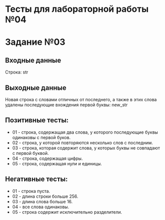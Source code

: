 # Тесты для лабораторной работы №04
# Задание №03

## Входные данные 
Строка: str

## Выходные данные
Новая строка с словами отличных от последнего, а также в этих слова удалены последующие вхождения первой буквы: new_str

## Позитивные тесты: 
* 01 - строка, содержащая два слова, у которого последующие буквы одинаковы с первой буков.
* 02 - строка, у которой повторяются несколько слов с последним.
* 03 - строка, которая содержит слова, у которых буквы не совпадают с первой буквой.
* 04 - строка, содержащая цифры.
* 05 - строка, содержащая нули и единицы.

## Негативные тесты:
* 01 - строка пуста.
* 02 - длина строки больше 256.
* 03 - длина слова больше 16.
* 04 - все слова одинаковы.
* 05 - строка содержит исключительно разделители.